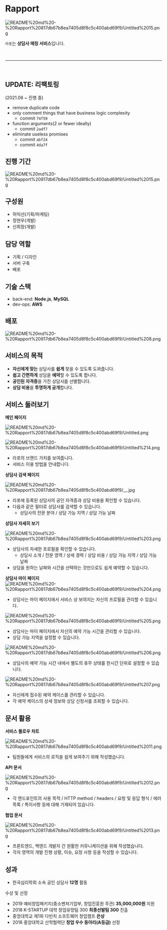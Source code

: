 # Rapport

![README%20md%20-%20Rapport%20817db67b8ea7405d8f8c5c400abd69f9/Untitled%2015.png](README%20md%20-%20Rapport%20817db67b8ea7405d8f8c5c400abd69f9/Untitled%2015.png)

`라포`는 **상담사 매칭 서비스**입니다.

<br>

---

<br>

## UPDATE: 리팩토링

(2021.08 ~ 진행 중)

- remove duplicate code
- only comment things that have business logic complexity
  - commit `74f59`
- function arguments(2 or fewer ideally)
  - commit `2adf7`
- eliminate useless promises
  - commit `abf24`
  - commit `4da7f`

## 진행 기간

![README%20md%20-%20Rapport%20817db67b8ea7405d8f8c5c400abd69f9/Untitled%2015.png](README%20md%20-%20Rapport%20817db67b8ea7405d8f8c5c400abd69f9/schedule.png)

## 구성원

- 허익선(기획/마케팅)
- 정현우(개발)
- 신희창(개발)

## 담당 역할

- 기획 / 디자인
- 서버 구축
- 배포

## 기술 스택

- back-end: **Node.js**, **MySQL**
- dev-ops: **AWS**

## 배포

![README%20md%20-%20Rapport%20817db67b8ea7405d8f8c5c400abd69f9/Untitled%208.png](README%20md%20-%20Rapport%20817db67b8ea7405d8f8c5c400abd69f9/Untitled%208.png)

## 서비스의 목적

- **자신에게 맞는** 상담사를 **쉽게** 찾을 수 있도록 도와줍니다.
- **쉽고 간편하게** 상담을 **예약**할 수 있도록 합니다.
- **공인된 자격증**을 가진 상담사를 선별합니다.
- **상담 비용**을 **투명하게 공개**합니다.

## 서비스 둘러보기

**메인 페이지**

![README%20md%20-%20Rapport%20817db67b8ea7405d8f8c5c400abd69f9/Untitled.png](README%20md%20-%20Rapport%20817db67b8ea7405d8f8c5c400abd69f9/Untitled.png)

![README%20md%20-%20Rapport%20817db67b8ea7405d8f8c5c400abd69f9/Untitled%214.png](README%20md%20-%20Rapport%20817db67b8ea7405d8f8c5c400abd69f9/Untitled%2014.png)

- 라포의 브랜드 가치를 보여줍니다.
- 서비스 이용 방법을 안내합니다.

**상담사 검색 페이지**

![README%20md%20-%20Rapport%20817db67b8ea7405d8f8c5c400abd69f9/__.jpg](README%20md%20-%20Rapport%20817db67b8ea7405d8f8c5c400abd69f9/__.jpg)

- 라포에 등록된 상담사의 공인 자격증과 상담 비용을 확인할 수 있습니다.
- 다음과 같은 필터로 상담사를 검색할 수 있습니다.
  - 상담사의 전문 분야 / 상담 가능 지역 / 상담 가능 날짜

**상담사 자세히 보기**

![README%20md%20-%20Rapport%20817db67b8ea7405d8f8c5c400abd69f9/Untitled%203.png](README%20md%20-%20Rapport%20817db67b8ea7405d8f8c5c400abd69f9/Untitled%203.png)

- 상담사의 자세한 프로필을 확인할 수 있습니다.
  - 상담사 소개 / 전문 영역 / 상세 경력 / 상담 비용 / 상담 가능 지역 / 상담 가능 날짜
- 상담을 원하는 날짜와 시간을 선택하는 것만으로도 쉽게 예약할 수 있습니다.

**상담사 마이 페이지**
![README%20md%20-%20Rapport%20817db67b8ea7405d8f8c5c400abd69f9/Untitled%204.png](README%20md%20-%20Rapport%20817db67b8ea7405d8f8c5c400abd69f9/Untitled%204.png)

- 상담사는 마이 페이지에서 서비스 상 보여지는 자신의 프로필을 관리할 수 있습니다.

![README%20md%20-%20Rapport%20817db67b8ea7405d8f8c5c400abd69f9/Untitled%205.png](README%20md%20-%20Rapport%20817db67b8ea7405d8f8c5c400abd69f9/Untitled%205.png)

- 상담사는 마이 페이지에서 자신의 예약 가능 시간을 관리할 수 있습니다.
- 상담 가능 지역을 설정할 수 있습니다.

![README%20md%20-%20Rapport%20817db67b8ea7405d8f8c5c400abd69f9/Untitled%206.png](README%20md%20-%20Rapport%20817db67b8ea7405d8f8c5c400abd69f9/Untitled%206.png)

- 상담사의 예약 가능 시간 내에서 별도의 휴무 상태를 한시간 단위로 설정할 수 있습니다.

![README%20md%20-%20Rapport%20817db67b8ea7405d8f8c5c400abd69f9/Untitled%207.png](README%20md%20-%20Rapport%20817db67b8ea7405d8f8c5c400abd69f9/Untitled%207.png)

- 자신에게 접수된 예약 케이스를 관리할 수 있습니다.
- 각 예약 케이스의 상세 정보와 상담 신청서를 조회할 수 있습니다.

## 문서 활용

**서비스 플로우 차트**

![README%20md%20-%20Rapport%20817db67b8ea7405d8f8c5c400abd69f9/Untitled%2011.png](README%20md%20-%20Rapport%20817db67b8ea7405d8f8c5c400abd69f9/Untitled%2011.png)

- 팀원들에게 서비스의 로직을 쉽게 보여주기 위해 작성했습니다.

**API 문서**

![README%20md%20-%20Rapport%20817db67b8ea7405d8f8c5c400abd69f9/Untitled%2012.png](README%20md%20-%20Rapport%20817db67b8ea7405d8f8c5c400abd69f9/Untitled%2012.png)

- 각 엔드포인트의 사용 목적 / HTTP method / headers / 요청 및 응답 형식 / 에러 목록 / 특이사항 등에 대해 기재되어 있습니다.

**협업 문서**

![README%20md%20-%20Rapport%20817db67b8ea7405d8f8c5c400abd69f9/Untitled%2013.png](README%20md%20-%20Rapport%20817db67b8ea7405d8f8c5c400abd69f9/Untitled%2013.png)

- 프론트엔드, 백엔드 개발자 간 원활한 커뮤니케이션을 위해 작성했습니다.
- 각자 영역의 개발 진행 상황, 이슈, 요청 사항 등을 작성할 수 있습니다.

## 성과

- 한국심리학회 소속 공인 상담사 **12명** 활동

수상 및 선정

- 2019 예비창업패키지(중소벤처기업부, 창업진흥원 주관) **35,000,000원** 지원
- 2018 K-STARTUP 대학 창업유망팀 300 **최종선발팀 300** 진출
- 중앙대학교 제1회 다빈치 소프트웨어 창업캠프 **은상**
- 2018 중앙대학교 산학협력단 **창업 우수 동아리(A등급)** 선정
